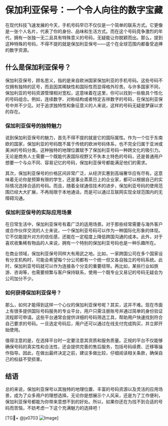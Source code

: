 # 保加利亚保号：一个令人向往的数字宝藏

在现代科技飞速发展的今天，手机号码早已不仅仅是一个简单的联系方式。它更像是一张个人名片，代表了你的身份、品味和生活方式。而在这个号码竞争激烈的年代，拥有一张独一无二且具有特殊意义的号码，无疑能让你脱颖而出。那么，提到这种特殊的号码，不得不提的就是保加利亚保号——这个在全球范围内都备受追捧的数字资源。

## 什么是保加利亚保号？

保加利亚保号，顾名思义，指的是来自欧洲国家保加利亚的手机号码。这些号码不仅拥有独特的区号，而且因其稀缺性和国际性而显得格外珍贵。与许多国家不同，保加利亚的号码资源管理相对宽松，这意味着在这里，你可以找到一些极具个性化的号码组合。例如，连续数字、对称结构或者特定吉祥数字的号码，在保加利亚保号中并不少见。对于追求独特性和象征意义的人来说，这样的号码无疑是梦寐以求的存在。

### 保加利亚保号的独特魅力

说到保加利亚保号的魅力，首先不得不提的就是它的国际属性。作为一个位于东南欧的国家，保加利亚的号码既不属于传统的欧洲号码体系，也不完全归属于亚洲或美洲的号码分类。这种独特的地理位置赋予了保加利亚号码一种跨文化的吸引力。无论是商务人士需要一个既能代表国际视野又不失本土特色的号码，还是普通用户想要一个与众不同、容易记忆的号码，保加利亚保号都能满足他们的需求。

其次，保加利亚保号的价格区间非常广泛，从经济实惠到高端奢华应有尽有。这意味着无论你是预算有限的学生，还是事业蒸蒸日上的企业家，都可以根据自己的实际情况选择合适的号码。而且，随着全球通信技术的进步，保加利亚号码的使用范围已经大大扩展，不再局限于本地通话，而是可以通过互联网实现全球范围内的无障碍沟通。

### 保加利亚保号的实际应用场景

在日常生活中，保加利亚保号有着广泛的适用场景。对于那些经常需要与海外客户或合作伙伴交流的人士来说，一个保加利亚号码可以作为一种国际化形象的体现。它不仅能提升对方的信任感，还能在一定程度上降低跨国沟通的成本。此外，对于喜欢收集稀有物品的人来说，拥有一个特别的保加利亚号码也是一种乐趣所在。

在商业领域，保加利亚保号同样大有用武之地。比如，一家跨国公司在多个国家设有分支机构时，可能会希望每个分公司都有一个统一但又各自独立的号码系统。此时，保加利亚号码就可以作为连接各个分支的重要纽带。再比如，某些行业如旅游、咨询等，也需要频繁与客户保持联系，使用一个既专业又易记的号码无疑会为公司加分不少。

### 如何获得保加利亚保号？

那么，如何才能得到这样一个心仪的保加利亚保号呢？其实，这并不难。现在市面上有很多提供国际号码服务的专业平台，用户只需注册账号并通过简单的身份验证流程即可申请。这些平台通常会提供详细的号码筛选工具，帮助用户快速找到符合自己要求的号码。一旦选定号码后，用户还可以通过在线支付完成购买，并立即开始使用。

值得注意的是，在选择平台时一定要注意其资质和服务质量。正规的平台不仅能够确保号码的真实性和合法性，还会提供完善的售后服务，包括号码续费、迁移等操作指导。因此，在做出最终决定之前，建议多做比较，仔细阅读相关条款，确保自己的权益不受损害。

## 结语

总的来说，保加利亚保号以其独特的地理位置、丰富的号码资源以及灵活的应用场景，成为了众多用户的理想选择。无论你是想展示个人风采，还是为了工作便利，保加利亚保号都能为你带来意想不到的好处。所以，如果你还在为找不到合适的号码而苦恼，不妨考虑一下这个充满魅力的选择吧！

[TG💪+ @jx0703 ![Image](https://github.com/user-attachments/assets/dbca1d08-cadb-493c-b0ec-ad6f7a83f270)]